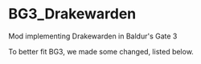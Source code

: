 # BG3_Drakewarden
Mod implementing Drakewarden in Baldur's Gate 3

To better fit BG3, we made some changed, listed below.